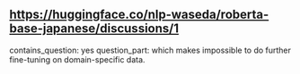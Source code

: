 ## https://huggingface.co/nlp-waseda/roberta-base-japanese/discussions/1

contains_question: yes
question_part: which makes impossible to do further fine-tuning on domain-specific data.